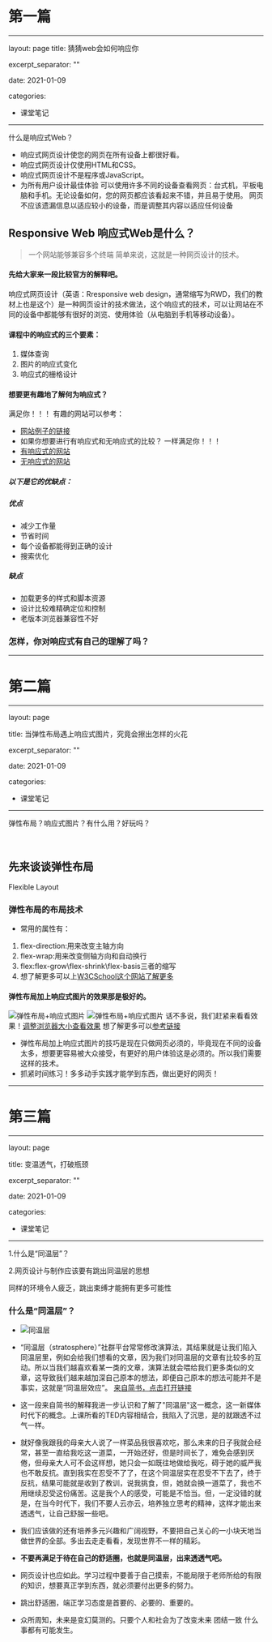 # 第一篇
--- 
layout: page
title: 猜猜web会如何响应你

excerpt_separator: "<!--more-->"

date: 2021-01-09

categories:
- 课堂笔记

---
什么是响应式Web？
- 响应式网页设计使您的网页在所有设备上都很好看。
- 响应式网页设计仅使用HTML和CSS。
- 响应式网页设计不是程序或JavaScript。
- 为所有用户设计最佳体验 
可以使用许多不同的设备查看网页：台式机，平板电脑和手机。无论设备如何，您的网页都应该看起来不错，并且易于使用。
网页不应该遗漏信息以适应较小的设备，而是调整其内容以适应任何设备

## Responsive Web 响应式Web是什么？
> 一个网站能够兼容多个终端
简单来说，这就是一种网页设计的技术。
#### 先给大家来一段比较官方的解释吧。
响应式网页设计（英语：Rresponsive web design，通常缩写为RWD，我们的教材上也是这个）是一种网页设计的技术做法，这个响应式的技术，可以让网站在不同的设备中都能够有很好的浏览、使用体验（从电脑到手机等移动设备）。
#### 课程中的响应式的三个要素：
1. 媒体查询
2. 图片的响应式变化
3. 响应式的栅格设计
#### 想要更有趣地了解何为响应式？
满足你！！！
有趣的网站可以参考：
- [网站例子的链接](https://alistapart.com/article/responsive-web-design/)
- 如果你想要进行有响应式和无响应式的比较？
一样满足你！！！
- [有响应式的网站](http://wcy.nfu.edu.cn/)
- [无响应式的网站](http://www.sysu.edu.cn/2012/cn/index.htm)

##### 以下是它的优缺点：
##### 优点
- 减少工作量
- 节省时间
- 每个设备都能得到正确的设计
- 搜索优化
##### 缺点
- 加载更多的样式和脚本资源
- 设计比较难精确定位和控制
- 老版本浏览器兼容性不好
### 怎样，你对响应式有自己的理解了吗？
---
# 第二篇
---
layout: page

title: 当弹性布局遇上响应式图片，究竟会擦出怎样的火花

excerpt_separator: "<!--more-->"

date: 2021-01-09

categories:
- 课堂笔记

---
弹性布局？响应式图片？有什么用？好玩吗？
<!--more-->
&nbsp;
## 先来谈谈弹性布局
Flexible Layout
### 弹性布局的布局技术
- 常用的属性有：
1. flex-direction:用来改变主轴方向
2. flex-wrap:用来改变侧轴方向和自动换行
3. flex:flex-grow\flex-shrink\flex-basis三者的缩写
4. 想了解更多可以上[W3CSchool这个网站了解更多](https://www.w3cschool.cn/)
#### 弹性布局加上响应式图片的效果那是极好的。
![弹性布局+响应式图片](https://gitee.com/EdisonQXF/Xiaofeng/raw/gh-pages/assets/images/NOTE1.jpg)
![弹性布局+响应式图片](https://gitee.com/EdisonQXF/Xiaofeng/raw/gh-pages/assets/images/NOTE2.jpg)
话不多说，我们赶紧来看看效果！[调整浏览器大小查看效果](https://www.w3cschool.cn/tryrun/showhtml/tryresponsive_image_background1)
想了解更多可以[参考链接](https://www.jianshu.com/p/b0ac5bc59a40)
- 弹性布局加上响应式图片的技巧是现在只做网页必须的，毕竟现在不同的设备太多，想要更容易被大众接受，有更好的用户体验这是必须的。所以我们需要这样的技术。
- 抓紧时间练习！多多动手实践才能学到东西，做出更好的网页！
---
# 第三篇
---
layout: page

title: 变温透气，打破瓶颈

excerpt_separator: "<!--more-->"

date: 2021-01-09

categories:
- 课堂笔记

---
1.什么是“同温层”？

2.网页设计与制作应该要有跳出同温层的思想

同样的环境令人疲乏，跳出束缚才能拥有更多可能性
### 什么是“同温层”？
- ![同温层](https://gitee.com/EdisonQXF/entertainment-and-design-ted/raw/master/Images/%E5%90%8C%E6%B8%A9.png "在这里输入图片标题")
- “同温层（stratosphere）”社群平台常常修改演算法，其结果就是让我们陷入同温层里，例如会给我们想看的文章，因为我们对同温层的文章有比较多的互动。所以当我们越喜欢看某一类的文章，演算法就会喂给我们更多类似的文章，这导致我们越来越加深自己原本的想法，即便自己原本的想法可能并不是事实，这就是“同温层效应”。
[来自简书，点击打开链接](https://www.jianshu.com/p/f4d8a39c1819)

- 这一段来自简书的解释我进一步认识和了解了"同温层"这一概念，这一新媒体时代下的概念。上课所看的TED内容相结合，我陷入了沉思，是的就跟透不过气一样。
- 就好像我跟我的母亲大人说了一样菜品我很喜欢吃，那么未来的日子我就会经常，甚至一直给我吃这一道菜，一开始还好，但是时间长了，难免会感到厌倦，但母亲大人可不会这样想，她只会一如既往地做给我吃，碍于她的威严我也不敢反抗。直到我实在忍受不了了，在这个同温层实在忍受不下去了，终于反抗，结果可能就是收到了教训，说我挑食，但，她就会换一道菜了，我也不用继续忍受这份痛苦。这是我个人的感受，可能是不恰当。但，一定没错的就是，在当今时代下，我们不要人云亦云，培养独立思考的精神，这样才能出来透透气，让自己舒服一些吧。


- 我们应该做的还有培养多元兴趣和广阔视野，不要把自己关心的一小块天地当做世界的全部。多出去走走看看，发现世界不一样的精彩。

-  **不要再满足于待在自己的舒适圈，也就是同温层，出来透透气吧。** 
- 网页设计也应如此。学习过程中要善于自己摸索，不能局限于老师所给的有限的知识，想要真正学到东西，就必须要付出更多的努力。
- 跳出舒适圈，端正学习态度是首要的、必要的、重要的。
- 众所周知，未来是变幻莫测的。只要个人和社会为了改变未来 团结一致 什么事都有可能发生。
